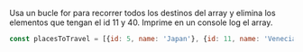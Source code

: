 Usa un bucle for para recorrer todos los destinos del array y elimina los elementos que tengan el id 11 y 40. Imprime en un console log el array.
```js
const placesToTravel = [{id: 5, name: 'Japan'}, {id: 11, name: 'Venecia'}, {id: 23, name: 'Murcia'}, {id: 40, name: 'Santander'}, {id: 44, name: 'Filipinas'}, {id: 59, name: 'Madagascar'}]
```